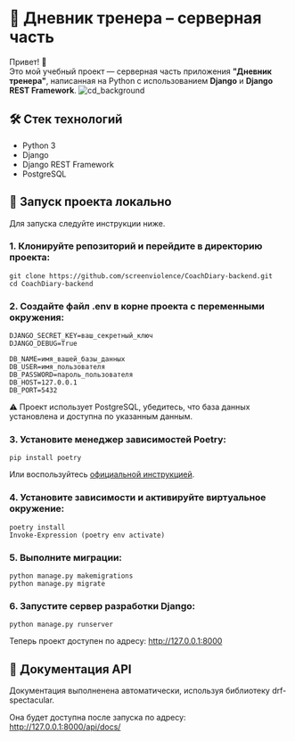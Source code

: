 # 📘 Дневник тренера – серверная часть

Привет! 👋  
Это мой учебный проект — серверная часть приложения **"Дневник тренера"**, написанная на Python с использованием **Django** и **Django REST Framework**.
![cd_background](https://github.com/user-attachments/assets/dbcb3301-9881-4ced-b3f3-3ef03c6fbb42)


## 🛠️ Стек технологий

- Python 3
- Django
- Django REST Framework
- PostgreSQL

## 🚀 Запуск проекта локально

Для запуска следуйте инструкции ниже.

### 1. Клонируйте репозиторий и перейдите в директорию проекта:

```
git clone https://github.com/screenviolence/CoachDiary-backend.git
cd CoachDiary-backend
```
### 2. Создайте файл .env в корне проекта с переменными окружения:
```
DJANGO_SECRET_KEY=ваш_секретный_ключ
DJANGO_DEBUG=True

DB_NAME=имя_вашей_базы_данных
DB_USER=имя_пользователя
DB_PASSWORD=пароль_пользователя
DB_HOST=127.0.0.1
DB_PORT=5432
```
⚠️ Проект использует PostgreSQL, убедитесь, что база данных установлена и доступна по указанным данным.

### 3. Установите менеджер зависимостей Poetry:
```
pip install poetry
```
Или воспользуйтесь [официальной инструкцией](https://python-poetry.org/docs/).

### 4. Установите зависимости и активируйте виртуальное окружение:
```
poetry install
Invoke-Expression (poetry env activate)
```
### 5. Выполните миграции:
```
python manage.py makemigrations
python manage.py migrate
```

### 6. Запустите сервер разработки Django:
```
python manage.py runserver
```

Теперь проект доступен по адресу: http://127.0.0.1:8000

## 📖 Документация API
Документация выполненена автоматически, используя библиотеку drf-spectacular. 

Она будет доступна после запуска по адресу: http://127.0.0.1:8000/api/docs/
